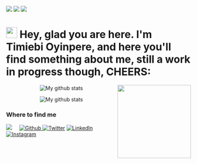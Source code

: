 <p align="center">
  
  ![](https://cdn.rawgit.com/sindresorhus/awesome/d7305f38d29fed78fa85652e3a63e154dd8e8829/media/badge.svg)
  ![](https://komarev.com/ghpvc/?username=TiO-DevOps&color=dc143c)
  ![](https://img.shields.io/static/v1?label=Readme&message=Profile&color=blue?style=plastic&logo=appveyor)
  <a href="https://sourcerer.io/TiO-DevOps"><img src="https://img.shields.io/badge/C-%20commits-orange.svg" alt=""></a>
</p>

  
<p>
  <h1><img src="https://emojis.slackmojis.com/emojis/images/1531849430/4246/blob-sunglasses.gif?1531849430" width="30"/> Hey, glad you are here. I'm Timiebi Oyinpere, and here you'll find something about me, still a work in progress though, CHEERS:</h1>
  <img align='right' src="https://media.giphy.com/media/M9gbBd9nbDrOTu1Mqx/giphy.gif" width="200">
</p>

<p align="center">
  <img align="center" src="https://github-readme-stats.vercel.app/api?username=TiO-DevOps&theme=vue&show_icons=true" alt="My github stats" />
</p>

<p align="center">
  <img align="center" src="https://github-readme-stats.vercel.app/api/top-langs/?username=TiO-DevOps&layout=compact&theme=vue&langs_count=6" alt="My github stats" />
</p>

<!--<p align="center">
  <a href="https://sourcerer.io/TiO-DevOps" target="blank"><img align="center" src="https://github.com/mfcrespo/Github_profile/blob/master/images/logo_sourcerer.png" alt="My programming skills" height="100" width="100" /></a>
</p>-->

<h3>Where to find me</h3>
<p>
  <a href="mailto:timoyinpere@gmail.com?subject=Hello%20Timiebi%20Oyinpere"><img src="https://img.shields.io/badge/gmail-%23D14836.svg?&style=for-the-badge&logo=gmail&logoColor=white" /></a>&nbsp;&nbsp;&nbsp;&nbsp;
  <a href="https://github.com/TiO-DevOps" target="_blank"><img alt="Github" src="https://img.shields.io/badge/GitHub-%2312100E.svg?&style=for-the-badge&logo=Github&logoColor=white" />
  <a href="https://twitter.com/TiO_Tweets" target="_blank"><img alt="Twitter" src="https://img.shields.io/badge/twitter-%231DA1F2.svg?&style=for-the-badge&logo=twitter&logoColor=white" /></a>
  <a href="https://www.linkedin.com/in/timiebi-oyinpere-25925a8b" target="_blank"><img alt="LinkedIn" src="https://img.shields.io/badge/linkedin-%230077B5.svg?&style=for-the-badge&logo=linkedin&logoColor=white" />
  <a href="https://www.instagram.com/TiO_Socials" target="_blank"><img alt="Instagram" src="https://img.shields.io/badge/instagram-%23dc2743.svg?&style=for-the-badge&logo=instagram&logoColor=white" /></a>&nbsp;&nbsp;&nbsp;&nbsp;
</p>

<!---
TiO-DevOps/TiO-DevOps is a ✨ special ✨ repository because its `README.md` (this file) appears on your GitHub profile.
You can click the Preview link to take a look at your changes.
--->

